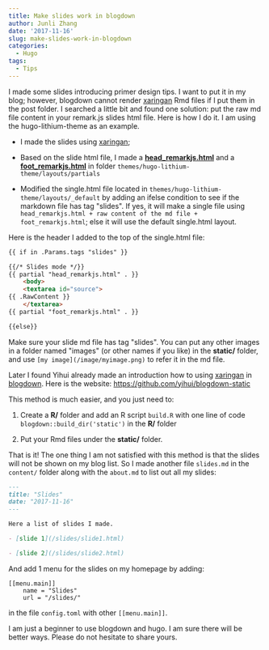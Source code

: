 ```yaml
---
title: Make slides work in blogdown
author: Junli Zhang
date: '2017-11-16'
slug: make-slides-work-in-blogdown
categories:
  - Hugo
tags:
  - Tips
---
```


I made some slides introducing primer design tips. I want to put it in my blog; however, blogdown cannot render [xaringan](https://github.com/yihui/xaringan) Rmd files if I put them in the post folder. I searched a little bit and found one solution: put the raw md file content in your remark.js slides html file. Here is how I do it. I am using the hugo-lithium-theme as an example.

- I made the slides using [xaringan](https://github.com/yihui/xaringan);

- Based on the slide html file, I made a [**head_remarkjs.html**](/examples/head_remarkjs.html) and a  [**foot_remarkjs.html**](/examples/foot_remarkjs.html) in folder `themes/hugo-lithium-theme/layouts/partials`

- Modified the single.html file located in `themes/hugo-lithium-theme/layouts/_default` by adding an ifelse condition to see if the markdown file has tag "slides". If yes, it will make a single file using `head_remarkjs.html + raw content of the md file + foot_remarkjs.html`; else it will use the default single.html layout.

Here is the header I added to the top of the single.html file:
```html
{{ if in .Params.tags "slides" }}

{{/* Slides mode */}}
{{ partial "head_remarkjs.html" . }}
	<body>
	<textarea id="source">
{{ .RawContent }}
	</textarea>
{{ partial "foot_remarkjs.html" . }}

{{else}}

```

Make sure your slide md file has tag "slides". You can put any other images in a folder named "images" (or other names if you like) in the **static/** folder, and use `[my image](/image/myimage.png)` to refer it in the md file.

Later I found Yihui already made an introduction how to using [xaringan](https://github.com/yihui/xaringan) in [blogdown](https://github.com/rstudio/blogdown). Here is the website:
https://github.com/yihui/blogdown-static

This method is much easier, and you just need to:

1. Create a **R/** folder and add an R script `build.R` with one line of code `blogdown::build_dir('static')` in the  **R/** folder

1. Put your Rmd files under the **static/** folder.

That is it! The one thing I am not satisfied with this method is that the slides will not be shown on my blog list. So I made another file `slides.md` in the `content/` folder along with the `about.md` to list out all my slides:

```md
---
title: "Slides"
date: "2017-11-16"
---

Here a list of slides I made.

- [slide 1](/slides/slide1.html)

- [slide 2](/slides/slide2.html)
```

And add 1 menu for the slides on my homepage by adding:
```
[[menu.main]]
    name = "Slides"
    url = "/slides/"
```
in the file `config.toml` with other `[[menu.main]]`.

I am just a beginner to use blogdown and hugo. I am sure there will be better ways. Please do not hesitate to share yours.
